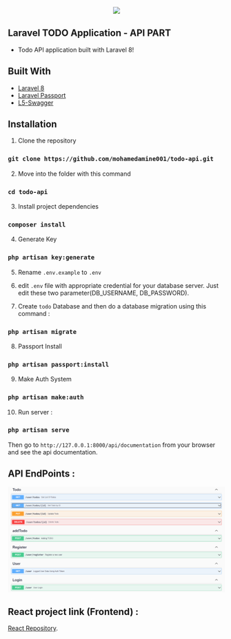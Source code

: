 <p align="center"><a href="https://laravel.com" target="_blank"><img src="https://raw.githubusercontent.com/laravel/art/master/logo-lockup/5%20SVG/2%20CMYK/1%20Full%20Color/laravel-logolockup-cmyk-red.svg" width="400"></a></p>



## Laravel TODO Application - API PART
* Todo API application built with Laravel 8!

## Built With
* [Laravel 8 ](https://laravel.com/)
* [Laravel Passport](https://laravel.com/docs/8.x/passport)
* [L5-Swagger](https://github.com/DarkaOnLine/L5-Swagger)

## Installation
1. Clone the repository

### `git clone https://github.com/mohamedamine001/todo-api.git`

2. Move into the folder with this command

### `cd todo-api`

3. Install project dependencies

### `composer install`

4. Generate Key

### `php artisan key:generate`

5. Rename `.env.example` to `.env` 

6. edit `.env` file with appropriate credential for your database server. Just edit these two parameter(DB_USERNAME, DB_PASSWORD).   

7. Create `todo` Database and then do a database migration using this command : 

### `php artisan migrate`

8. Passport Install

### `php artisan passport:install`

9. Make Auth System

### `php artisan make:auth`

10. Run server : 

### `php artisan serve`

Then go to `http://127.0.0.1:8000/api/documentation` from your browser and see the api documentation.

## API EndPoints : 
![API LINKS](/screenshots/1.png)

## React project link (Frontend) : 

[React Repository](https://github.com/mohamedamine001/todo-front/tree/master).
